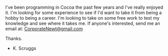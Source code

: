 I've been programming in Cocoa the past few years and I've really enjoyed it.  I'm looking for some experience to see if I'd want to take it from being a hobby to being a career.  I'm looking to take on some free work to test my knowledge and see where it takes me.  If anyone's interested, send me an email at:  CorporateNewt@gmail.com

Thanks.

- K. Scruggs
